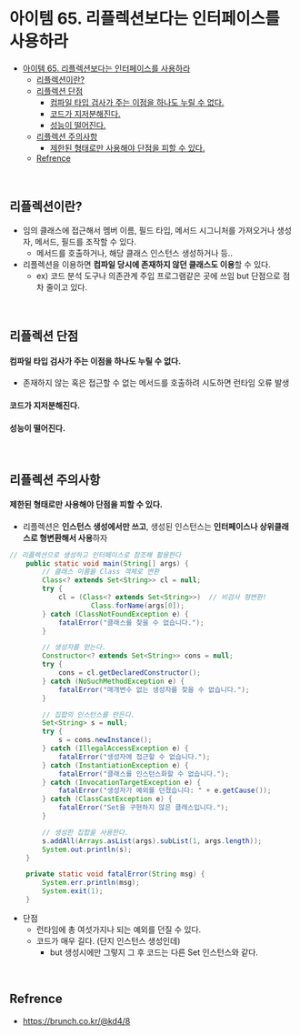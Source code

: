 # 아이템 65. 리플렉션보다는 인터페이스를 사용하라
- [아이템 65. 리플렉션보다는 인터페이스를 사용하라](#아이템-65-리플렉션보다는-인터페이스를-사용하라)
  - [리플렉션이란?](#리플렉션이란)
  - [리플렉션 단점](#리플렉션-단점)
      - [컴파일 타입 검사가 주는 이점을 하나도 누릴 수 없다.](#컴파일-타입-검사가-주는-이점을-하나도-누릴-수-없다)
      - [코드가 지저분해진다.](#코드가-지저분해진다)
      - [성능이 떨어진다.](#성능이-떨어진다)
  - [리플렉션 주의사항](#리플렉션-주의사항)
      - [제한된 형태로만 사용해야 단점을 피할 수 있다.](#제한된-형태로만-사용해야-단점을-피할-수-있다)
  - [Refrence](#refrence)

<br/>

## 리플렉션이란?
- 임의 클래스에 접근해서 멤버 이름, 필드 타입, 메서드 시그니처를 가져오거나 생성자, 메서드, 필드를 조작할 수 있다.
  - 메서드를 호출하거나, 해당 클래스 인스턴스 생성하거나 등..
- 리플렉션을 이용하면 **컴파일 당시에 존재하지 않던 클래스도 이용**할 수 있다.
  - ex) 코드 분석 도구나 의존관계 주입 프로그램같은 곳에 쓰임 but 단점으로 점차 줄이고 있다.

<br/>

## 리플렉션 단점
#### 컴파일 타입 검사가 주는 이점을 하나도 누릴 수 없다.
- 존재하지 않는 혹은 접근할 수 없는 메서드를 호출하려 시도하면 런타임 오류 발생
#### 코드가 지저분해진다.
#### 성능이 떨어진다.

<br/>

## 리플렉션 주의사항
#### 제한된 형태로만 사용해야 단점을 피할 수 있다.
- 리플렉션은 **인스턴스 생성에서만 쓰고**, 생성된 인스턴스는 **인터페이스나 상위클래스로 형변환해서 사용**하자
```java
// 리플렉션으로 생성하고 인터페이스로 참조해 활용한다
    public static void main(String[] args) {
        // 클래스 이름을 Class 객체로 변환
        Class<? extends Set<String>> cl = null;
        try {
            cl = (Class<? extends Set<String>>)  // 비검사 형변환!
                    Class.forName(args[0]);
        } catch (ClassNotFoundException e) {
            fatalError("클래스를 찾을 수 없습니다.");
        }

        // 생성자를 얻는다.
        Constructor<? extends Set<String>> cons = null;
        try {
            cons = cl.getDeclaredConstructor();
        } catch (NoSuchMethodException e) {
            fatalError("매개변수 없는 생성자를 찾을 수 없습니다.");
        }

        // 집합의 인스턴스를 만든다.
        Set<String> s = null;
        try {
            s = cons.newInstance();
        } catch (IllegalAccessException e) {
            fatalError("생성자에 접근할 수 없습니다.");
        } catch (InstantiationException e) {
            fatalError("클래스를 인스턴스화할 수 없습니다.");
        } catch (InvocationTargetException e) {
            fatalError("생성자가 예외를 던졌습니다: " + e.getCause());
        } catch (ClassCastException e) {
            fatalError("Set을 구현하지 않은 클래스입니다.");
        }

        // 생성한 집합을 사용한다.
        s.addAll(Arrays.asList(args).subList(1, args.length));
        System.out.println(s);
    }

    private static void fatalError(String msg) {
        System.err.println(msg);
        System.exit(1);
    }
```
- 단점
  - 런타임에 총 여섯가지나 되는 예외를 던질 수 있다.
  - 코드가 매우 길다. (단지 인스턴스 생성인데)
    - but 생성시에만 그렇지 그 후 코드는 다른 Set 인스턴스와 같다.

<br/>

## Refrence
- https://brunch.co.kr/@kd4/8 
